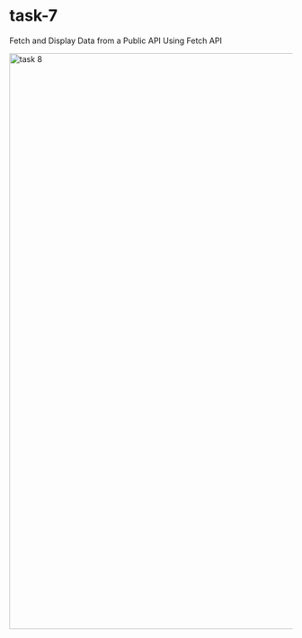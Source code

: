 # task-7
Fetch and Display Data from a Public API Using Fetch API

<img width="1536" height="1024" alt="task 8" src="https://github.com/user-attachments/assets/a25b2384-ad58-4d71-8078-1c22a6a271eb" />
